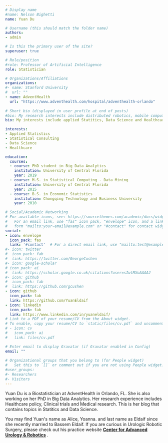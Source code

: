 ```yaml
---
# Display name
#name: Nelson Bighetti
name: Yuan Du

# Username (this should match the folder name)
authors:
- admin

# Is this the primary user of the site?
superuser: true

# Role/position
#role: Professor of Artificial Intelligence
role: Statistician

# Organizations/Affiliations
organizations:
#- name: Stanford University
#  url: ""
- name: AdventHealth
  url: "https://www.adventhealth.com/hospital/adventhealth-orlando"
  
# Short bio (displayed in user profile at end of posts)
#bio: My research interests include distributed robotics, mobile computing and programmable matter.
bio: My interests include applied Statitics, Data Science and Healthcare.

interests:
- Applied Statistics
- Statistical Consulting
- Data Science
- Healthcare

education:
  courses:
  - course: PhD student in Big Data Analytics
    institution: University of Central Florida
    year: 2019
  - course: M.S. in Statistical Computing - Data Mining
    institution: University of Central Florida
    year: 2015
  - course: B.S. in Economic Statistics
    institution: Chongqing Technology and Business University
    year: 2010

# Social/Academic Networking
# For available icons, see: https://sourcethemes.com/academic/docs/widgets/#icons
#   For an email link, use "fas" icon pack, "envelope" icon, and a link in the
#   form "mailto:your-email@example.com" or "#contact" for contact widget.
social:
- icon: envelope
  icon_pack: fas
  link: '#contact'  # For a direct email link, use "mailto:test@example.org".
#- icon: twitter
#  icon_pack: fab
#  link: https://twitter.com/GeorgeCushen
#- icon: google-scholar
# icon_pack: ai
#  link: https://scholar.google.co.uk/citations?user=sIwtMXoAAAAJ
#- icon: github
#  icon_pack: fab
#  link: https://github.com/gcushen
- icon: github
  icon_pack: fab
  link: https://github.com/YuanEldaif
- icon: linkedin
  icon_pack: fab
  link: https://www.linkedin.com/in/yuaneldaif/  
# Link to a PDF of your resume/CV from the About widget.
# To enable, copy your resume/CV to `static/files/cv.pdf` and uncomment the lines below.  
# - icon: cv
#   icon_pack: ai
#   link: files/cv.pdf

# Enter email to display Gravatar (if Gravatar enabled in Config)
email: ""
  
# Organizational groups that you belong to (for People widget)
#   Set this to `[]` or comment out if you are not using People widget.  
#user_groups:
#- Researchers
#- Visitors
---
```


Yuan Du is a Biostatistician at AdventHealth in Orlando, FL. She is also working on her PhD in Big Data Analytics. Her research experience includes Healthcare policy, Clinical trials and Medical research. This is her blog that contains topics in Statitics and Data Science. 

You may find Yuan's name as Alice, Yoanna. and last name as Eldaif since she recently married to Bassem Eldaif. If you are curious in Urologic Robotic Surgery, please check out his practice website [**Center for Advanced Urology & Robotics**](https://www.eldaifurology.com/) .

